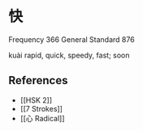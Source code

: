 # 快
Frequency 366
General Standard 876

kuài
rapid, quick, speedy, fast; soon

## References
- [[HSK 2]]
- [[7 Strokes]]
- [[心 Radical]]